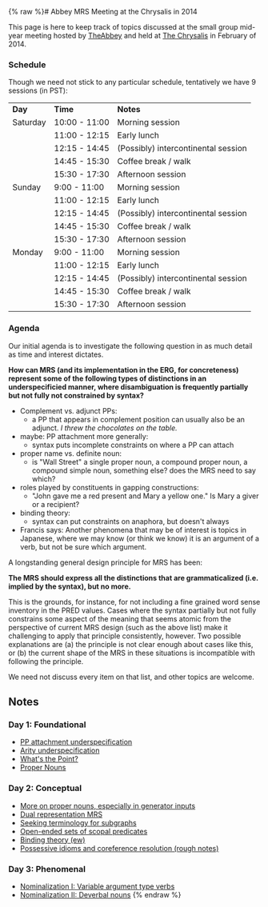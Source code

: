 {% raw %}# Abbey MRS Meeting at the Chrysalis in 2014

This page is here to keep track of topics discussed at the small group
mid-year meeting hosted by [TheAbbey](https://blog.inductorsoftware.com/docsproto/summits/TheAbbey) and held at [The
Chrysalis](http://www.thechrysalisinn.com) in February of 2014.

### Schedule

Though we need not stick to any particular schedule, tentatively we have
9 sessions (in PST):

|          |               |                                     |
|----------|---------------|-------------------------------------|
| **Day**  | **Time**      | **Notes**                           |
| Saturday | 10:00 - 11:00 | Morning session                     |
|          | 11:00 - 12:15 | Early lunch                         |
|          | 12:15 - 14:45 | (Possibly) intercontinental session |
|          | 14:45 - 15:30 | Coffee break / walk                 |
|          | 15:30 - 17:30 | Afternoon session                   |
| Sunday   | 9:00 - 11:00  | Morning session                     |
|          | 11:00 - 12:15 | Early lunch                         |
|          | 12:15 - 14:45 | (Possibly) intercontinental session |
|          | 14:45 - 15:30 | Coffee break / walk                 |
|          | 15:30 - 17:30 | Afternoon session                   |
| Monday   | 9:00 - 11:00  | Morning session                     |
|          | 11:00 - 12:15 | Early lunch                         |
|          | 12:15 - 14:45 | (Possibly) intercontinental session |
|          | 14:45 - 15:30 | Coffee break / walk                 |
|          | 15:30 - 17:30 | Afternoon session                   |

### Agenda

Our initial agenda is to investigate the following question in as much
detail as time and interest dictates.

**How can MRS (and its implementation in the ERG, for concreteness)
represent some of the following types of distinctions in an
underspecificied manner, where disambiguation is frequently partially
but not fully not constrained by syntax?**

- Complement vs. adjunct PPs:
  - a PP that appears in complement position can usually also be an
adjunct. *I threw the chocolates on the table.*
- maybe: PP attachment more generally:
  - syntax puts incomplete constraints on where a PP can attach
- proper name vs. definite noun:
  - is "Wall Street" a single proper noun, a compound proper noun, a
compound simple noun, something else? does the MRS need to say
which?
- roles played by constituents in gapping constructions:
  - "John gave me a red present and Mary a yellow one." Is Mary a
giver or a recipient?
- binding theory:
  - syntax can put constraints on anaphora, but doesn't always
- Francis says: Another phenomena that may be of interest is topics in
Japanese, where we may know (or think we know) it is an argument of
a verb, but not be sure which argument.

A longstanding general design principle for MRS has been:

**The MRS should express all the distinctions that are grammaticalized
(i.e. implied by the syntax), but no more.**

This is the grounds, for instance, for not including a fine grained word
sense inventory in the PRED values. Cases where the syntax partially but
not fully constrains some aspect of the meaning that seems atomic from
the perspective of current MRS design (such as the above list) make it
challenging to apply that principle consistently, however. Two possible
explanations are (a) the principle is not clear enough about cases like
this, or (b) the current shape of the MRS in these situations is
incompatible with following the principle.

We need not discuss every item on that list, and other topics are
welcome.

## Notes

### Day 1: Foundational

- [PP attachment
underspecification](https://blog.inductorsoftware.com/docsproto/summits/TheAbbey_Chrysalis2014PpAttachment)
- [Arity underspecification](https://blog.inductorsoftware.com/docsproto/summits/TheAbbey_Chrysalis2014Arity)
- [What's the Point?](https://blog.inductorsoftware.com/docsproto/summits/TheAbbey_Chrysalis2014WhatsThePoint)
- [Proper Nouns](https://blog.inductorsoftware.com/docsproto/summits/TheAbbey_Chrysalis2014ProperNouns)

### Day 2: Conceptual

- [More on proper nouns, especially in generator
inputs](https://blog.inductorsoftware.com/docsproto/summits/TheAbbey_Chrysalis2014ProperNounsGeneration)
- [Dual representation MRS](https://blog.inductorsoftware.com/docsproto/summits/TheAbbey_Chrysalis2014SchrodingerMrs)
- [Seeking terminology for
subgraphs](https://blog.inductorsoftware.com/docsproto/summits/TheAbbey_Chrysalis2014Terminology)
- [Open-ended sets of scopal
predicates](https://blog.inductorsoftware.com/docsproto/summits/TheAbbey_Chrysalis2014OpenEndedPredicates)
- [Binding theory (ew)](https://blog.inductorsoftware.com/docsproto/summits/TheAbbey_Chrysalis2014BindingTheory)
- [Possessive idioms and coreference resolution (rough
notes)](https://blog.inductorsoftware.com/docsproto/summits/TheAbbey_Chrysalis2014PossessiveIdioms)

### Day 3: Phenomenal

- [Nominalization I: Variable argument type
verbs](https://blog.inductorsoftware.com/docsproto/summits/TheAbbey_Chrysalis2014Nominalization)
- [Nominalization II: Deverbal
nouns](https://blog.inductorsoftware.com/docsproto/summits/TheAbbey_Chrysalis2014DeverbalNouns)
<update date omitted for speed>{% endraw %}